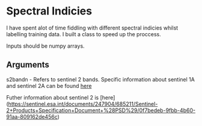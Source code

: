 # Spectral Indicies

I have spent alot of time fiddling with different spectral indicies whilst labelling training data. 
I built a class to speed up the proccess. 

Inputs should be numpy arrays.

## Arguments

s2bandn - Refers to sentinel 2 bands. 
Specific information about sentinel 1A and sentinel 2A can be found [here](https://earth.esa.int/web/sentinel/technical-guides/sentinel-2-msi/msi-instrument)

Futher information about sentinel 2 is [here] (https://sentinel.esa.int/documents/247904/685211/Sentinel-2+Products+Specification+Document+%28PSD%29/0f7bedeb-9fbb-4b60-91aa-809162de456c)
